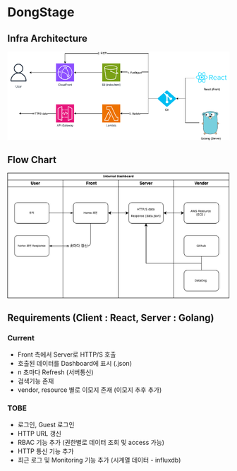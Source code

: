# DongStage

## Infra Architecture

![arch](./public/arch.png)

## Flow Chart

![flow](./public/flow.png)

## Requirements (Client : React, Server : Golang)

### Current

- Front 측에서 Server로 HTTP/S 호출
- 호출된 데이터를 Dashboard에 표시 (.json)
- n 초마다 Refresh (서버통신)
- 검색기능 존재
- vendor, resource 별로 이모지 존재 (이모지 추후 추가)

### TOBE

- 로그인, Guest 로그인
- HTTP URL 갱신
- RBAC 기능 추가 (권한별로 데이터 조회 및 access 가능)
- HTTP 통신 기능 추가
- 최근 로그 및 Monitoring 기능 추가 (시계열 데이터 - influxdb)
